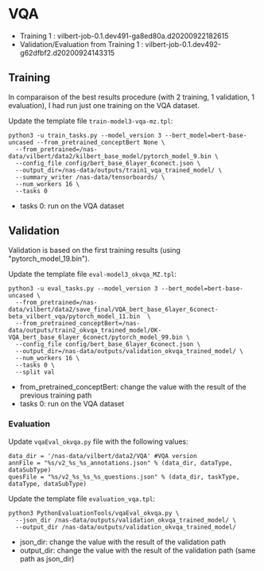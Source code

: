 # VQA
* Training 1 : vilbert-job-0.1.dev491-ga8ed80a.d20200922182615
* Validation/Evaluation from Training 1 : vilbert-job-0.1.dev492-g62dfbf2.d20200924143315


## Training
In comparaison of the best results procedure (with 2 training, 1 validation, 1 evaluation), I had run just one training on the VQA dataset.


Update the template file `train-model3-vqa-mz.tpl`:
```console
python3 -u train_tasks.py --model_version 3 --bert_model=bert-base-uncased --from_pretrained_conceptBert None \
  --from_pretrained=/nas-data/vilbert/data2/kilbert_base_model/pytorch_model_9.bin \
  --config_file config/bert_base_6layer_6conect.json \
  --output_dir=/nas-data/outputs/train1_vqa_trained_model/ \
  --summary_writer /nas-data/tensorboards/ \
  --num_workers 16 \
  --tasks 0
```
* tasks 0: run on the VQA dataset


## Validation
Validation is based on the first training results (using "pytorch_model_19.bin").


Update the template file `eval-model3_okvqa_MZ.tpl`:
```
python3 -u eval_tasks.py --model_version 3 --bert_model=bert-base-uncased \
  --from_pretrained=/nas-data/vilbert/data2/save_final/VQA_bert_base_6layer_6conect-beta_vilbert_vqa/pytorch_model_11.bin  \
  --from_pretrained_conceptBert=/nas-data/outputs/train2_okvqa_trained_model/OK-VQA_bert_base_6layer_6conect/pytorch_model_99.bin \
  --config_file config/bert_base_6layer_6conect.json \
  --output_dir=/nas-data/outputs/validation_okvqa_trained_model/ \
  --num_workers 16 \
  --tasks 0 \
  --split val
```
* from_pretrained_conceptBert: change the value with the result of the previous training path
* tasks 0: run on the VQA dataset


### Evaluation

Update `vqaEval_okvqa.py` file with the following values:
```console
data_dir = '/nas-data/vilbert/data2/VQA' #VQA version
annFile = "%s/v2_%s_%s_annotations.json" % (data_dir, dataType, dataSubType)
quesFile = "%s/v2_%s_%s_%s_questions.json" % (data_dir, taskType, dataType, dataSubType)
```

Update the template file `evaluation_vqa.tpl`:
```console
python3 PythonEvaluationTools/vqaEval_okvqa.py \
  --json_dir /nas-data/outputs/validation_okvqa_trained_model/ \
  --output_dir /nas-data/outputs/validation_okvqa_trained_model/
```
* json_dir: change the value with the result of the validation path
* output_dir: change the value with the result of the validation path (same path as json_dir)

